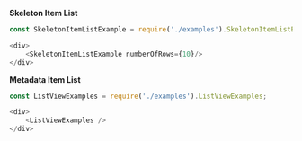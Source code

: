 
**Skeleton Item List**
```js
const SkeletonItemListExample = require('./examples').SkeletonItemListExample;

<div>
    <SkeletonItemListExample numberOfRows={10}/>
</div>
```

**Metadata Item List**
```js
const ListViewExamples = require('./examples').ListViewExamples;

<div>
    <ListViewExamples />
</div>
```

